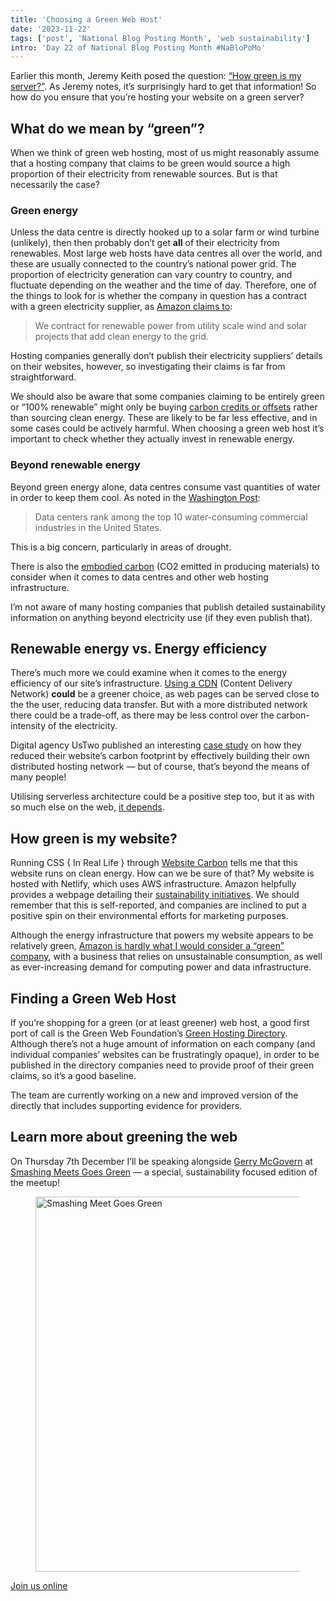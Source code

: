 ```yaml
---
title: 'Choosing a Green Web Host'
date: '2023-11-22'
tags: ['post', 'National Blog Posting Month', 'web sustainability']
intro: 'Day 22 of National Blog Posting Month #NaBloPoMo'
---
```


Earlier this month, Jeremy Keith posed the question: [“How green is my server?”](https://adactio.com/journal/20646). As Jeremy notes, it’s surprisingly hard to get that information! So how do you ensure that you’re hosting your website on a green server?

## What do we mean by “green”?

When we think of green web hosting, most of us might reasonably assume that a hosting company that claims to be green would source a high proportion of their electricity from renewable sources. But is that necessarily the case?

### Green energy

Unless the data centre is directly hooked up to a solar farm or wind turbine (unlikely), then then probably don’t get **all** of their electricity from renewables. Most large web hosts have data centres all over the world, and these are usually connected to the country’s national power grid. The proportion of electricity generation can vary country to country, and fluctuate depending on the weather and the time of day. Therefore, one of the things to look for is whether the company in question has a contract with a green electricity supplier, as [Amazon claims to](https://sustainability.aboutamazon.com/products-services/the-cloud?energyType=true#renewable-energy):

> We contract for renewable power from utility scale wind and solar projects that add clean energy to the grid.

Hosting companies generally don’t publish their electricity suppliers’ details on their websites, however, so investigating their claims is far from straightforward.

We should also be aware that some companies claiming to be entirely green or “100% renewable” might only be buying [carbon credits or offsets](https://en.wikipedia.org/wiki/Carbon_offsets_and_credits) rather than sourcing clean energy. These are likely to be far less effective, and in some cases could be actively harmful. When choosing a green web host it’s important to check whether they actually invest in renewable energy.

### Beyond renewable energy

Beyond green energy alone, data centres consume vast quantities of water in order to keep them cool. As noted in the [Washington Post](https://www.washingtonpost.com/climate-environment/2023/04/25/data-centers-drought-water-use/):

> Data centers rank among the top 10 water-consuming commercial industries in the United States.

This is a big concern, particularly in areas of drought.

There is also the [embodied carbon](https://circularecology.com/carbon-footprint-v-embodied-carbon.html) (CO2 emitted in producing materials) to consider when it comes to data centres and other web hosting infrastructure.

I’m not aware of many hosting companies that publish detailed sustainability information on anything beyond electricity use (if they even publish that).

## Renewable energy vs. Energy efficiency

There’s much more we could examine when it comes to the energy efficiency of our site’s infrastructure. [Using a CDN](https://www.wholegraindigital.com/blog/how-using-a-cdn-is-better-for-people-and-the-planet/) (Content Delivery Network) **could** be a greener choice, as web pages can be served close to the the user, reducing data transfer. But with a more distributed network there could be a trade-off, as there may be less control over the carbon-intensity of the electricity.

Digital agency UsTwo published an interesting [case study](https://ustwo.com/blog/reducing-the-carbon-footprint-of-our-website/) on how they reduced their website’s carbon footprint by effectively building their own distributed hosting network — but of course, that’s beyond the means of many people!

Utilising serverless architecture could be a positive step too, but it as with so much else on the web, [it depends](https://dev.to/slsbytheodo/you-thought-serverless-was-green-here-is-how-to-really-make-it-sustainable-1m0p).

## How green is my website?

Running CSS { In Real Life } through [Website Carbon](https://www.websitecarbon.com) tells me that this website runs on clean energy. How can we be sure of that? My website is hosted with Netlify, which uses AWS infrastructure. Amazon helpfully provides a webpage detailing their [sustainability initiatives](https://sustainability.aboutamazon.com/products-services). We should remember that this is self-reported, and companies are inclined to put a positive spin on their environmental efforts for marketing purposes.

Although the energy infrastructure that powers my website appears to be relatively green, [Amazon is hardly what I would consider a “green” company](https://www.theverge.com/2022/8/1/23287351/amazon-climate-change-carbon-emissions-worse-2021), with a business that relies on unsustainable consumption, as well as ever-increasing demand for computing power and data infrastructure.

## Finding a Green Web Host

If you’re shopping for a green (or at least greener) web host, a good first port of call is the Green Web Foundation’s [Green Hosting Directory](https://www.thegreenwebfoundation.org/tools/directory/). Although there’s not a huge amount of information on each company (and individual companies’ websites can be frustratingly opaque), in order to be published in the directory companies need to provide proof of their green claims, so it’s a good baseline.

The team are currently working on a new and improved version of the directly that includes supporting evidence for providers.

## Learn more about greening the web

On Thursday 7th December I’ll be speaking alongside [Gerry McGovern](https://gerrymcgovern.com/) at [Smashing Meets Goes Green](https://smashingconf.com/meets-green) — a special, sustainability focused edition of the meetup!

<figure>
  <img src="/smashing-meets-goes-green.svg" width="800" height="600"  alt="Smashing Meet Goes Green">
</figure>

[Join us online](https://smashingconf.com/meets-green)
